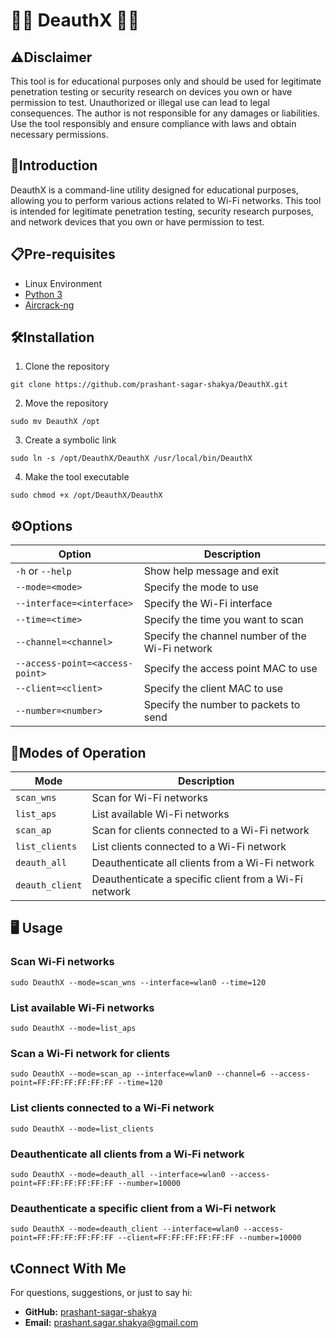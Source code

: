 # 👨‍💻 DeauthX 👨‍💻
## **⚠️️Disclaimer**
This tool is for educational purposes only and should be used for legitimate penetration testing or security research on devices you own or have permission to test. Unauthorized or illegal use can lead to legal consequences. The author is not responsible for any damages or liabilities. Use the tool responsibly and ensure compliance with laws and obtain necessary permissions.

## **📘Introduction**
DeauthX is a command-line utility designed for educational purposes, allowing you to perform various actions related to Wi-Fi networks. This tool is intended for legitimate penetration testing, security research purposes, and network devices that you own or have permission to test.

## **📋Pre-requisites**
- Linux Environment
- [Python 3](https://www.python.org/downloads/)
- [Aircrack-ng](https://www.aircrack-ng.org/downloads.html)

## **🛠️Installation**
1. Clone the repository
```
git clone https://github.com/prashant-sagar-shakya/DeauthX.git
```
2. Move the repository
```
sudo mv DeauthX /opt
```
3. Create a symbolic link
```
sudo ln -s /opt/DeauthX/DeauthX /usr/local/bin/DeauthX
```
4. Make the tool executable
```
sudo chmod +x /opt/DeauthX/DeauthX
```

## **⚙️Options**
| Option                          | Description                                     |
| ------------------------------- | ----------------------------------------------- |
| `-h` or `--help`                | Show help message and exit                      |
| `--mode=<mode> `                | Specify the mode to use                         |
| `--interface=<interface>`       | Specify the Wi-Fi interface                     |
| `--time=<time>`                 | Specify the time you want to scan               |
| `--channel=<channel>`           | Specify the channel number of the Wi-Fi network |
| `--access-point=<access-point>` | Specify the access point MAC to use             |
| `--client=<client>`             | Specify the client MAC to use                   |
| `--number=<number>`             | Specify the number to packets to send           |

## **🔄Modes of Operation**
| Mode            | Description                                           |
| --------------- | ----------------------------------------------------- |
| `scan_wns`      | Scan for Wi-Fi networks                               |
| `list_aps`      | List available Wi-Fi networks                         |
| `scan_ap`       | Scan for clients connected to a Wi-Fi network         |
| `list_clients`  | List clients connected to a Wi-Fi network             |
| `deauth_all`    | Deauthenticate all clients from a Wi-Fi network       |
| `deauth_client` | Deauthenticate a specific client from a Wi-Fi network |

## **🖥️ Usage**
### Scan Wi-Fi networks
```
sudo DeauthX --mode=scan_wns --interface=wlan0 --time=120
```
### List available Wi-Fi networks
```
sudo DeauthX --mode=list_aps
```
### Scan a Wi-Fi network for clients
```
sudo DeauthX --mode=scan_ap --interface=wlan0 --channel=6 --access-point=FF:FF:FF:FF:FF:FF --time=120
```
### List clients connected to a Wi-Fi network
```
sudo DeauthX --mode=list_clients
```
### Deauthenticate all clients from a Wi-Fi network
```
sudo DeauthX --mode=deauth_all --interface=wlan0 --access-point=FF:FF:FF:FF:FF:FF --number=10000
```
### Deauthenticate a specific client from a Wi-Fi network
```
sudo DeauthX --mode=deauth_client --interface=wlan0 --access-point=FF:FF:FF:FF:FF:FF --client=FF:FF:FF:FF:FF:FF --number=10000
```

## **📞Connect With Me**
For questions, suggestions, or just to say hi:
- **GitHub:** [prashant-sagar-shakya](https://github.com/prashant-sagar-shakya)
- **Email:** [prashant.sagar.shakya@gmail.com](mailto:prashant.sagar.shakya@gmail.com)
